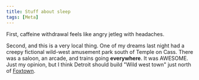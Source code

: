 ```yaml
---
title: Stuff about sleep 
tags: [Meta]
--- 
```


First, caffeine withdrawal feels like angry jetleg with headaches.

Second, and this is a very local thing. One of my dreams last night had a creepy fictional wild-west amusement park south of Temple on Cass. There was a saloon, an arcade, and trains going **everywhere**. It was AWESOME. Just my opinion, but I think Detroit should build "Wild west town" just north of [Foxtown](http://en.wikipedia.org/wiki/Bricktown%2C_Detroit).